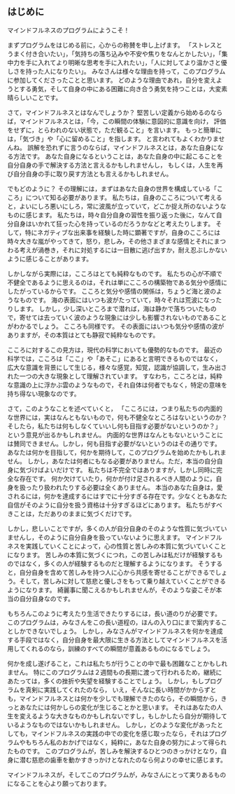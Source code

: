 ## はじめに

マインドフルネスのプログラムにようこそ！

まずプログラムをはじめる前に，心からの称賛を申し上げます。
「ストレスとうまく付き合いたい」，「気持ちの落ち込みや不安や焦りをなんとかしたい」，「集中力を手に入れてより明晰な思考を手に入れたい」，「人に対してより温かさと優しさを持った人になりたい」。
みなさんは様々な理由を持って，このプログラムに参加してくださったことと思います。
どのような理由であれ，自分を変えようとする勇気，そして自身の中にある困難に向き合う勇気を持つことは，大変素晴らしいことです。

さて，マインドフルネスとはなんでしょうか？
堅苦しい定義から始めるのならば，マインドフルネスとは，「今，この瞬間の体験に意図的に意識を向け， 評価をせずに，とらわれのない状態で，ただ観ること」を言います。
もっと簡単には，「気づき」や「心に留めること」を指します。
と言われてもよくわかりませんね。
誤解を恐れずに言うのならば，マインドフルネスとは，あなた自身になる方法です。
あなた自身になるということは，あなた自身の中に起こることを自分自身の手で解決する方法と言えるかもしれませんし，
もしくは，人生を再び自分自身の手に取り戻す方法とも言えるかもしれません。


でもどのように？
その理解には，まずはあなた自身の世界を構成している「こころ」について知る必要があります。
私たちは，自身のこころについて考えると，よいにしろ悪いにしろ，常に波風が立っていて，どこか捉え所のないようなものに感じます。
私たちは，時々自分自身の習性を振り返った後に，なんて自分自身はいかれて狂った心を持っているのだろうかなどと考えたりします。
そして，特にネガティブな出来事を経験した時に顕著ですが，自身のこころには時々大きな嵐がやってきて，怒り，悲しみ，その他さまざまな感情とそれにまつわる考えが渦巻き，それに対処するには一目散に逃げ出すか，耐え忍ぶしかないように感じることがあります。


しかしながら実際には，こころはとても純粋なものです。
私たちの心が不順で不健全であるように思えるのは，それは単にこころの構築物である気分や感情にしたがっているからです。
こころと気分や感情の関係は，ちょうど海と波のようなものです。
海の表面にはいつも波がたっていて，時々それは荒波になったりします。
しかし，少し深いところまで潜れば，海は静かで落ちついたもので，寄せては去っていく波のような現象には少しも影響されないものであることがわかるでしょう。
こころも同様です。
その表面にはいつも気分や感情の波がありますが，その本質はとても静寂で純粋なものです。


こころに対するこの見方は，現代の科学においても優勢的なものです。
最近の科学では，こころは「ここ」や「あそこ」にあると言明できるものではなく，
広大な意識を背景にして生じる，様々な感覚，知覚，認識が協調して，生み出された一つの大きな現象として理解されています。
すなわち，こころとは，純粋な意識の上に浮かぶ雲のようなもので，それ自体は何者でもなく，特定の意味を持ち得ない現象なのです。


さて，このようなことを述べていくと，
「こころには，つまり私たちの内面的な世界には，実はなんともないもので，何も不健全なところはないというのか？そしたら，私たちは何もしなくていいし何も目指す必要がないというのか？」
という意見が出るかもしれません。
内面的な世界はなんともないということには賛同できません。しかし，何も目指す必要がないというのはその通りです。
あなたは何かを目指して，何かを期待して，このプログラムを始めたかもしれません。
しかし，あなたは何者にもなる必要がありません。ただ，本当の自分自身に気づけばよいだけです。
私たちは不完全ではありますが，しかし同時に完全な存在です。
何か欠けていたり，何かが付け足されるべき人間のように，自身を扱ったり扱われたりする必要は全くありません。
本当のあなた自身は，愛されるには，何かを達成するにはすでに十分すぎる存在です。少なくともあなた自信がそのように自分を扱う資格は十分すぎるほどにあります。
私たちがすべきことは，ただありのままに気づくだけです。


しかし，悲しいことですが，多くの人が自分自身のそのような性質に気づいていませんし，そのように自分自身を扱っていないように思えます。
マインドフルネスを実践していくことによって，心の性質と苦しみの本質に気づいていくことになります。
苦しみの本質に気づくにつれ，この苦しみは私だけが経験するものではなく，多くの人が経験するものだと理解するようになります。
そうすると，自分自身を含めて苦しみを持つ人に心から共感を寄せることができるでしょう。そして，苦しみに対して慈悲と優しさをもって乗り越えていくことができるようになります。
綺麗事に聞こえるかもしれませんが，そのような姿こそが本当の自分自身なのです。


もちろんこのように考えたり生活できたりするには，長い道のりが必要です。
このプログラムは，みなさんをこの長い道程の，ほんの入り口にまで案内することしかできないでしょう。
しかし，みなさんがマインドフルネスを何かを達成する手段ではなく，自分自身を最大限に生きる方法としてマインドフルネスを活用してくれるのなら，訓練のすべての瞬間が意義あるものになるでしょう。


何かを成し遂げること，これは私たちが行うことの中で最も困難なことかもしれません。
特にこのプログラムは２週間もの長期に渡って行われるため，継続にあたっては，多くの挫折や失望を経験することでしょう。
しかし，もしプログラムを真剣に実践してくれたのなら，
いえ，そんなに長い時間がかからずとも，マインドフルネスとは何かを少しでも理解できたのなら，その瞬間から，きっとあなたには何かしらの変化が生じることかと思います。
それはあなたの人生を変えるような大きなものかもしれないですし，もしかしたら自分が期待しているようなものではないかもしれません。
しかし，どのような変化があったとしても，マインドフルネスの実践の中での変化を感じ取ったなら，それはプログラムやもちろん私のおかげではなく，純粋に，あなた自身の努力によって得られたものです。
このプログラムが，苦しみを解決するひとつのきっかけとなり，自身に潜む慈悲の歯車を動かすきっかけとなれたのなら何よりの幸せに感じます。


マインドフルネスが，そしてこのプログラムが，みなさんにとって実りあるものになることを心より願っております。
